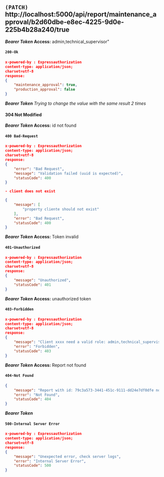 
## `(PATCH)` http://localhost:5000/api/report/maintenance_approval/b2d60dbe-e8ec-4225-9d0e-225b4b28a240/true

***Bearer Token***
**Access:** admin,technical_supervisor"
#### `200-Ok`
```json
x-powered-by : Expressauthorization
content-type: application/json; 
charset=utf-8
response:
{
    "maintenance_approval": true,
    "production_approval": false
}
```

***Bearer Token***
*Trying to change the value with the same result 2 times*
#### 304 Not Modified


***Bearer Token***
**Access:** id not found
#### `400 Bad-Request`
```json
x-powered-by : Expressauthorization
content-type: application/json; 
charset=utf-8
response:
{
    "error": "Bad Request",
    "message": "Validation failed (uuid is expected)",
    "statusCode": 400
}

- client does not exist

{
    "message": [
        "property cliente should not exist"
    ],
    "error": "Bad Request",
    "statusCode": 400
}
```

***Bearer Token***
**Access:** Token invalid
#### `401-Unauthorized`
```json
x-powered-by : Expressauthorization
content-type: application/json; 
charset=utf-8
response:
{
    "message": "Unauthorized",
    "statusCode": 401
}
```



***Bearer Token***
**Access:** unauthorized token
#### `403-Forbidden`
```json
x-powered-by : Expressauthorization
content-type: application/json; 
charset=utf-8
response:
{
    "message": "Client xxxx need a valid role: admin,technical_supervisor",
    "error": "Forbidden",
    "statusCode": 403
}
```



***Bearer Token***
**Access:** Report not found
#### `404-Not Found`
```json
{
    "message": "Report with id: 79c3a573-3441-451c-9111-dd24e7df0dfe not found",
    "error": "Not Found",
    "statusCode": 404
}
```




***Bearer Token***
#### `500-Internal Server Error`
```json
x-powered-by : Expressauthorization
content-type: application/json; 
charset=utf-8
response:
{
    "message": "Unexpected error, check server logs",
    "error": "Internal Server Error",
    "statusCode": 500
}
```


